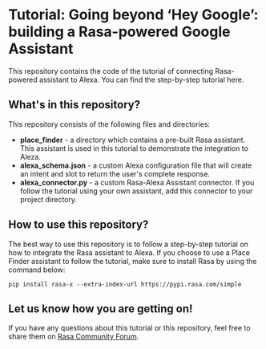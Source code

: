 # Tutorial: Going beyond ‘Hey Google’: building a Rasa-powered Google Assistant

This repository contains the code of the tutorial of connecting Rasa-powered assistant to Alexa. You can find the step-by-step tutorial here.

## What's in this repository?

This repository consists of the following files and directories:  
- **place_finder** - a directory which contains a pre-built Rasa assistant. This assistant is used in this tutorial to demonstrate the integration to Aleza.
- **alexa_schema.json** - a custom Alexa configuration file that will create an intent and slot to return the user's complete response.
- **alexa_connector.py** - a custom Rasa-Alexa Assistant connector. If you follow the tutorial using your own assistant, add this connector to your project directory.

## How to use this repository?

The best way to use this repository is to follow a step-by-step tutorial on how to integrate the Rasa assistant to Alexa. If you choose to use a Place Finder assistant to follow the tutorial, make sure to install Rasa by using the command below:  
```
pip install rasa-x --extra-index-url https://pypi.rasa.com/simple
```

## Let us know how you are getting on!

If you have any questions about this tutorial or this repository, feel free to share them on [Rasa Community Forum](https://forum.rasa.com). 
